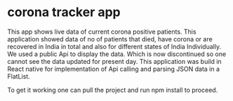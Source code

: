 # corona tracker app
This app shows live data of current corona positive patients.
This application showed data of no of patients that died, have corona or are recovered in India in total and also for different states of India Individually.
We used a public Api to display the data.
Which is now discontinued so one cannot see the data updated for present day.
This application was build in React native for implementation of Api calling and parsing JSON data in a FlatList.

To get it working one can pull the project and run 
npm install to proceed.
